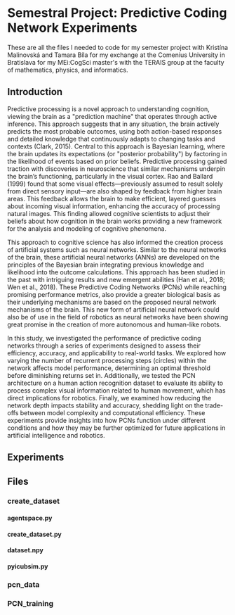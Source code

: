 # Semestral Project: Predictive Coding Network Experiments
These are all the files I needed to code for my semester project with Kristína Malinovská and Tamara Bíla for my exchange at the Comenius University in Bratislava for my MEi:CogSci master's with the TERAIS group at the faculty of mathematics, physics, and informatics.

## Introduction
Predictive processing is a novel approach to understanding cognition, viewing the brain as a "prediction machine" that operates through active inference. This approach suggests that in any situation, the brain actively predicts the most probable outcomes, using both action-based responses and detailed knowledge that continuously adapts to changing tasks and contexts (Clark, 2015). Central to this approach is Bayesian learning, where the brain updates its expectations (or "posterior probability") by factoring in the likelihood of events based on prior beliefs. Predictive processing gained traction with discoveries in neuroscience that similar mechanisms underpin the brain’s functioning, particularly in the visual cortex. Rao and Ballard (1999) found that some visual effects—previously assumed to result solely from direct sensory input—are also shaped by feedback from higher brain areas. This feedback allows the brain to make efficient, layered guesses about incoming visual information, enhancing the accuracy of processing natural images. This finding allowed cognitive scientists to adjust their beliefs about how cognition in the brain works providing a new framework for the analysis and modeling of cognitive phenomena.

This approach to cognitive science has also informed the creation process of artificial systems such as neural networks. Similar to the neural networks of the brain, these artificial neural networks (ANNs) are developed on the principles of the Bayesian brain integrating previous knowledge and likelihood into the outcome calculations. This approach has been studied in the past with intriguing results and new emergent abilities (Han et al., 2018; Wen et al., 2018). These Predictive Coding Networks (PCNs) while reaching promising performance metrics, also provide a greater biological basis as their underlying mechanisms are based on the proposed neural network mechanisms of the brain. This new form of artificial neural network could also be of use in the field of robotics as neural networks have been showing great promise in the creation of more autonomous and human-like robots. 

In this study, we investigated the performance of predictive coding networks through a series of experiments designed to assess their efficiency, accuracy, and applicability to real-world tasks. We explored how varying the number of recurrent processing steps (circles) within the network affects model performance, determining an optimal threshold before diminishing returns set in. Additionally, we tested the PCN architecture on a human action recognition dataset to evaluate its ability to process complex visual information related to human movement, which has direct implications for robotics. Finally, we examined how reducing the network depth impacts stability and accuracy, shedding light on the trade-offs between model complexity and computational efficiency. These experiments provide insights into how PCNs function under different conditions and how they may be further optimized for future applications in artificial intelligence and robotics.

## Experiments
## Files
### create_dataset
#### agentspace.py
#### create_dataset.py
#### dataset.npy
#### pyicubsim.py
### pcn_data
### PCN_training
